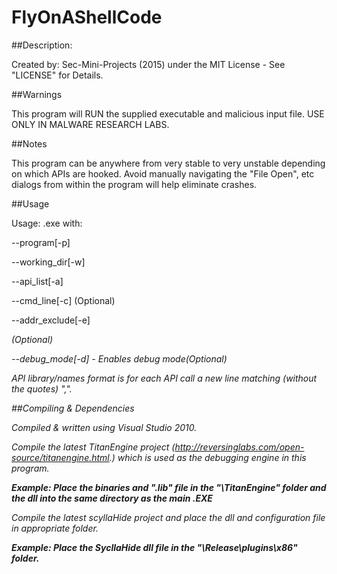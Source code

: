 # FlyOnAShellCode


##Description:

Created by: Sec-Mini-Projects (2015) under the MIT License - See "LICENSE" for Details. 

##Warnings

This program will RUN the supplied executable and malicious input file. USE ONLY IN MALWARE RESEARCH LABS.

##Notes

This program can be anywhere from very stable to very unstable depending on which APIs are hooked.
Avoid manually navigating the \"File Open\", etc dialogs from within the program will help eliminate crashes.

##Usage

Usage: <Program>.exe with:

--program[-p] <Program full path and name>

--working_dir[-w] <working directory>

--api_list[-a] <API hook list path and name>

--cmd_line[-c] <Command line arguments> (Optional)

--addr_exclude[-e] <address exclude file> (Optional)

--debug_mode[-d] - Enables debug mode(Optional)


API library/names format is for each API call a new line matching (without the quotes) "<lib name>,<api name>".

##Compiling & Dependencies

Compiled & written using Visual Studio 2010.

Compile the latest TitanEngine project (http://reversinglabs.com/open-source/titanengine.html.) which is used as the debugging engine in this program.

**Example: Place the binaries and ".lib" file in the "<root>\TitanEngine\" folder and the dll into the same directory as the main .EXE**

Compile the latest scyllaHide project and place the dll and configuration file in appropriate folder.

**Example: Place the SycllaHide dll file in the "<root>\Release\plugins\x86\" folder.**
